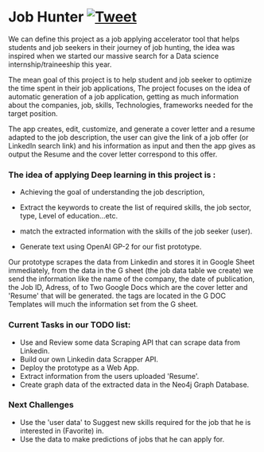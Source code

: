 # Job Hunter [![Tweet](https://img.shields.io/twitter/url/http/shields.io.svg?style=social)](https://twitter.com/intent/tweet?text=Are%20looking%20for%20internship,%20first%20job%20you%20want%20to%20apply%20for%20100%20offer%20everey%20day%20check%20our%20website%20to%20accelerate%20your%20job%20hunting%20&url=www.job-hunter.io&via=Jobhunter&hashtag=Job_Hunter,Intelligent_Job_finding_accelerator,AI_web_service)

We can define this project as a job applying accelerator tool that helps students and job seekers in their journey of job hunting, the idea was inspired when we started our massive search for a Data science internship/traineeship this year.

The mean goal of this project is to help student and job seeker to optimize the time spent in their job applications, The project focuses on the idea of automatic generation of a job application, getting as much information about the companies, job, skills, Technologies, frameworks needed for the target position.

The app creates, edit, customize, and generate a cover letter and a resume adapted to the job description, the user can give the link of a job offer (or LinkedIn search link) and his information as input and then the app gives as output the Resume and the cover letter correspond to this offer. 

### The idea of applying Deep learning in this project is :
            
- Achieving the goal of understanding the job description, 
            
- Extract the keywords to create the list of required skills, the job sector, type, Level of education...etc. 
            
- match the extracted information with the skills of the job seeker (user).
            
- Generate text using OpenAI GP-2 for our fist prototype.

Our prototype scrapes the data from Linkedin and stores it in Google Sheet immediately, from the data in the G sheet (the job data table we create) we send the information like the name of the company, the date of publication, the Job ID, Adress, of to Two Google Docs which are the cover letter and 'Resume' that will be generated. the tags are located in the G DOC Templates will much the information set from the G sheet.


### Current Tasks in our TODO list: 
-  Use and Review some data Scraping API that can scrape data from Linkedin.
-  Build our own Linkedin data Scrapper API.
-  Deploy the prototype as a Web App.
-  Extract information from the users uploaded 'Resume'.         
-  Create graph data of the extracted data in the Neo4j Graph Database.


### Next Challenges 
- Use the 'user data' to Suggest new skills required for the job that he is interested in (Favorite) in.
- Use the data to make predictions of jobs that he can apply for.
